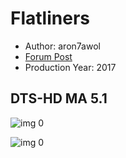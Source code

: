 # Flatliners

* Author: aron7awol
* [Forum Post](https://www.avsforum.com/threads/bass-eq-for-filtered-movies.2995212/post-58333626)
* Production Year: 2017

## DTS-HD MA 5.1

![img 0](https://i.imgur.com/6an61Vm.jpg)

![img 0](https://i.imgur.com/Dxu5L7l.jpg)

